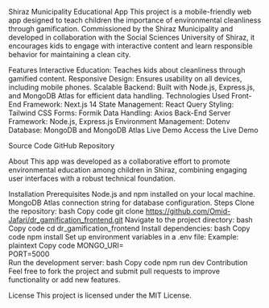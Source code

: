 Shiraz Municipality Educational App
This project is a mobile-friendly web app designed to teach children the importance of environmental cleanliness through gamification. Commissioned by the Shiraz Municipality and developed in collaboration with the Social Sciences University of Shiraz, it encourages kids to engage with interactive content and learn responsible behavior for maintaining a clean city.

Features
Interactive Education: Teaches kids about cleanliness through gamified content.
Responsive Design: Ensures usability on all devices, including mobile phones.
Scalable Backend: Built with Node.js, Express.js, and MongoDB Atlas for efficient data handling.
Technologies Used
Front-End
Framework: Next.js 14
State Management: React Query
Styling: Tailwind CSS
Forms: Formik
Data Handling: Axios
Back-End
Server Framework: Node.js, Express.js
Environment Management: Dotenv
Database: MongoDB and MongoDB Atlas
Live Demo
Access the Live Demo

Source Code
GitHub Repository

About
This app was developed as a collaborative effort to promote environmental education among children in Shiraz, combining engaging user interfaces with a robust technical foundation.

Installation
Prerequisites
Node.js and npm installed on your local machine.
MongoDB Atlas connection string for database configuration.
Steps
Clone the repository:
bash
Copy code
git clone https://github.com/Omid-Jafari/dr_gamification_frontend.git
Navigate to the project directory:
bash
Copy code
cd dr_gamification_frontend
Install dependencies:
bash
Copy code
npm install
Set up environment variables in a .env file:
Example:
plaintext
Copy code
MONGO_URI=<your-mongodb-atlas-uri>  
PORT=5000  
Run the development server:
bash
Copy code
npm run dev
Contribution
Feel free to fork the project and submit pull requests to improve functionality or add new features.

License
This project is licensed under the MIT License.
